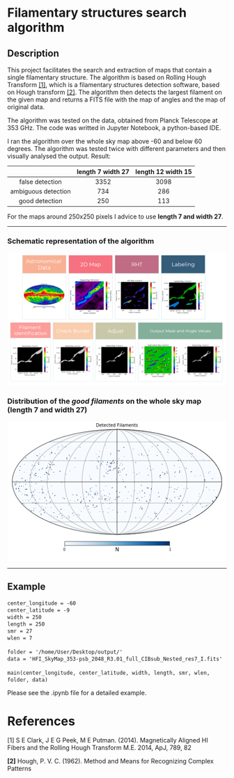 # Filamentary structures search algorithm


## Description

This project facilitates the search and extraction of maps that contain a single filamentary structure. The algorithm is based on Rolling Hough Transform [[1]](#1), which is a filamentary structures detection software, based on Hough transform [[2]](#2). The algorithm then detects the largest filament on the given map and returns a FITS file with the map of angles and the map of original data.

The algorithm was tested on the data, obtained from Planck Telescope at 353 GHz. The code was writted in Jupyter Notebook, a python-based IDE.

I ran the algorithm over the whole sky map above -60 and below 60 degrees. The algorithm was tested twice with different parameters and then visually analysed the output. Result:

|                     | length 7 width 27 | length 12 width 15 |
| :---:                |     :---:          |          :---:       |
| false detection     | 3352               | 3098                |
| ambiguous detection | 734                | 286                 |
| good detection      | 250                | 113                 |


For the maps around 250x250 pixels I advice to use **length 7 and width 27**.

---

### Schematic representation of the algorithm

![Scheme](https://github.com/Sarah-Bai/Filamentary-structures-search-algorithm/blob/main/final%20scheme.png)

### Distribution of the *good filaments* on the whole sky map (length 7 and width 27)


![Map](https://github.com/Sarah-Bai/Filamentary-structures-search-algorithm/blob/main/all.png)

---


## Example

```
center_longitude = -60
center_latitude = -9
width = 250
length = 250
smr = 27
wlen = 7

folder = '/home/User/Desktop/output/'
data = 'HFI_SkyMap_353-psb_2048_R3.01_full_CIBsub_Nested_res7_I.fits'

main(center_longitude, center_latitude, width, length, smr, wlen, folder, data)
```

Please see the .ipynb file for a detailed example.


# References

<a id="1">[1]</a> 
S E Clark, J E G Peek, M E Putman. (2014). 
Magnetically Aligned HI Fibers and the Rolling Hough Transform 
M.E. 2014, ApJ, 789, 82


<b id="2">[2]</b> 
Hough, P. V. C. (1962).
Method and Means for Recognizing Complex Patterns
